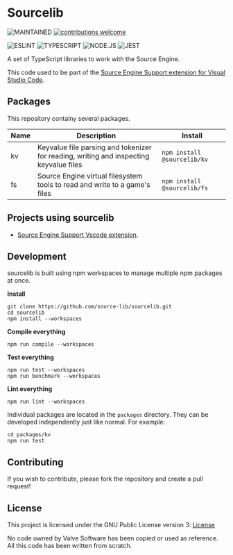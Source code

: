 # Sourcelib
![MAINTAINED](https://img.shields.io/badge/Maintained%3F-yes-green.svg)
[![contributions welcome](https://img.shields.io/badge/contributions-welcome-brightgreen.svg?style=flat)](https://github.com/dwyl/esta/issues)

![ESLINT](https://img.shields.io/badge/eslint-3A33D1?style=flat&logo=eslint&logoColor=white)
![TYPESCRIPT](https://img.shields.io/badge/TypeScript-007ACC?style=flat&logo=typescript&logoColor=white)
![NODE.JS](https://img.shields.io/badge/Node.js-43853D?style=flat&logo=node.js&logoColor=white)
![JEST](https://img.shields.io/badge/Jest-323330?style=flat&logo=Jest&logoColor=white)

A set of TypeScript libraries to work with the Source Engine.

This code used to be part of the [Source Engine Support extension for Visual Studio Code](https://github.com/StefanH-AT/Source-Engine-VSCode-Extension).

## Packages

This repository containy several packages.

| Name | Description | Install |
| ---- | ----------- | ------- |
| kv   | Keyvalue file parsing and tokenizer for reading, writing and inspecting keyvalue files | `npm install @sourcelib/kv`
| fs   | Source Engine virtual filesystem tools to read and write to a game's files | `npm install @sourcelib/fs`

## Projects using sourcelib

- [Source Engine Support Vscode extension](https://github.com/StefanH-AT/Source-Engine-VSCode-Extension).

## Development

sourcelib is built using npm workspaces to manage multiple npm packages at once.

**Install**
```shell
git clone https://github.com/source-lib/sourcelib.git
cd sourcelib
npm install --workspaces
```

**Compile everything**
```shell
npm run compile --workspaces
```

**Test everything**
```shell
npm run test --workspaces
npm run benchmark --workspaces
```

**Lint everything**
```shell
npm run lint --workspaces
```

Individual packages are located in the `packages` directory. They can be developed independently just like normal. For example:
```shell
cd packages/kv
npm run test
```

## Contributing
If you wish to contribute, please fork the repository and create a pull request!

## License
This project is licensed under the GNU Public License version 3: [License](LICENSE)

No code owned by Valve Software has been copied or used as reference. All this code has been written from scratch.
